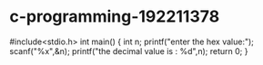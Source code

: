 # c-programming-192211378
#include<stdio.h>
int main()
{
	int n;
	printf("enter the hex value:");
	scanf("%x",&n);
	printf("the decimal value is : %d",n);
	return 0;
}
